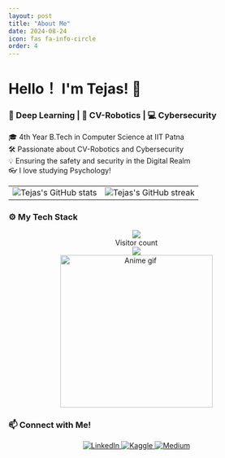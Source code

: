 ```yaml
---
layout: post
title: "About Me"
date: 2024-08-24
icon: fas fa-info-circle
order: 4
---
```

<div>
        <h1 >Hello！ I'm Tejas! 👋</h1>
        <!-- Subtitle with emojis -->
        <h3>🧠 Deep Learning | 🤖 CV-Robotics | 💻 Cybersecurity</h3>
        <!-- Introduction -->
        <p >
          🎓 4th Year B.Tech in Computer Science at IIT Patna <br>
          🛠️ Passionate about CV-Robotics and Cybersecurity <br>
          💡 Ensuring the safety and security in the Digital Realm <br>
          👓 I love studying Psychology!
        </p>
</div>
<div align="center">
  <table>
    <tr>
      <td>
        <!-- GitHub Stats -->
        <img src="https://github-readme-stats.vercel.app/api?username=Tejax-v2&show_icons=true&theme=transparent&hide_border=true" alt="Tejas's GitHub stats" />
      </td>
      <td>
        <!-- GitHub Streak -->
        <img src="https://github-readme-streak-stats.herokuapp.com/?user=Tejax-v2&theme=transparent&hide_border=true" alt="Tejas's GitHub streak" />
      </td>
    </tr>
  </table>
</div>

<!-- Language and Tools -->
### ⚙️ My Tech Stack

<div align="center">
  <a href="https://skillicons.dev">
    <img src="https://skillicons.dev/icons?i=python,javascript,tensorflow,selenium,sklearn,sqlite,raspberrypi,pytorch,postman,postgres,php,nginx,mysql,linux,github,flask,figma,django,docker,c,cpp,blender,bash,arduino&perline=8" />
  </a>
</div>

<div align="center"> 
  Visitor count<br>
  <img src="https://profile-counter.glitch.me/Tejax-v2/count.svg" />
</div>

<!-- Anime Gifs or Images (optional) -->
<div align="center">
  <img src="https://media.giphy.com/media/vFKqnCdLPNOKc/giphy.gif" alt="Anime gif" width="300" />
</div>

<!-- Connect with me -->
### 📫 Connect with Me!

<div align="center">
  <a href="https://www.linkedin.com/in/tejas-tupke" target="_blank">
    <img src="https://img.shields.io/badge/LinkedIn-blue?style=for-the-badge&logo=linkedin" alt="LinkedIn" />
  </a>
  <a href="https://kaggle.com/Tejax-v2">
    <img src="https://img.shields.io/badge/Kaggle-20BEFF?style=for-the-badge&logo=Kaggle&logoColor=white" alt="Kaggle" />
  </a>
  <a href="https://medium.com/@tejaxv2">
    <img src="https://img.shields.io/badge/Medium-000000?style=for-the-badge&logo=medium&logoColor=white" alt="Medium" />
  </a>
</div>